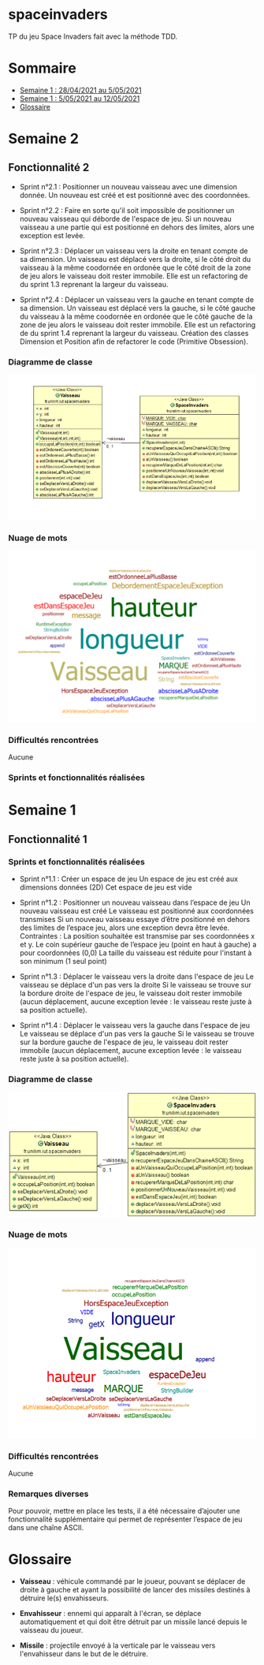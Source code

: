 # spaceinvaders

TP du jeu Space Invaders fait avec la méthode TDD.

# Sommaire

- [Semaine 1 : 28/04/2021 au 5/05/2021](#Semaine1)
- [Semaine 1 : 5/05/2021 au 12/05/2021](#Semaine2)
- [Glossaire](#glossaire)

# Semaine 2 <a id="Semaine2"></a>

## Fonctionnalité 2

- Sprint n°2.1 : Positionner un nouveau vaisseau avec une dimension donnée. Un nouveau est créé et est positionné avec des coordonnées.

- Sprint n°2.2 : Faire en sorte qu'il soit impossible de positionner un nouveau vaisseau qui déborde de l'espace de jeu. Si un nouveau vaisseau a une partie qui est positionné en dehors des limites, alors une exception est levée.

- Sprint n°2.3 : Déplacer un vaisseau vers la droite en tenant compte de sa dimension. Un vaisseau est déplacé vers la droite, si le côté droit du vaisseau à la même coodornée en ordonée que le côté droit de la zone de jeu alors le vaisseau doit rester immobile. Elle est un refactoring de du sprint 1.3 reprenant la largeur du vaisseau.

- Sprint n°2.4 : Déplacer un vaisseau vers la gauche en tenant compte de sa dimension. Un vaisseau est déplacé vers la gauche, si le côté gauche du vaisseau à la même coodornée en ordonée que le côté gauche de la zone de jeu alors le vaisseau doit rester immobile. Elle est un refactoring de du sprint 1.4 reprenant la largeur du vaisseau. Création des classes Dimension et Position afin de refactorer le code (Primitive Obsession).

### Diagramme de classe

![S1_DiagrammeDeClasse](/spaceInvaders/images/S2_modelUcls.png)

### Nuage de mots

![S1_NuageDeMots](/spaceInvaders/images/S2_CodeWordCloud.png)

### Difficultés rencontrées

Aucune

### Sprints et fonctionnalités réalisées

# Semaine 1 <a id="Semaine1"></a>

## Fonctionnalité 1

### Sprints et fonctionnalités réalisées

- Sprint n°1.1 : Créer un espace de jeu
  Un espace de jeu est créé aux dimensions données (2D) Cet espace de jeu est vide

- Sprint n°1.2 : Positionner un nouveau vaisseau dans l’espace de jeu
  Un nouveau vaisseau est créé Le vaisseau est positionné aux coordonnées transmises Si un nouveau vaisseau essaye d’être positionné en dehors des limites de l’espace jeu, alors une exception devra être levée. Contraintes : La position souhaitée est transmise par ses coordonnées x et y. Le coin supérieur gauche de l’espace jeu (point en haut à gauche) a pour coordonnées (0,0) La taille du vaisseau est réduite pour l'instant à son minimum (1 seul point)

- Sprint n°1.3 : Déplacer le vaisseau vers la droite dans l'espace de jeu
  Le vaisseau se déplace d'un pas vers la droite Si le vaisseau se trouve sur la bordure droite de l'espace de jeu, le vaisseau doit rester immobile (aucun déplacement, aucune exception levée : le vaisseau reste juste à sa position actuelle).

- Sprint n°1.4 : Déplacer le vaisseau vers la gauche dans l'espace de jeu
  Le vaisseau se déplace d'un pas vers la gauche Si le vaisseau se trouve sur la bordure gauche de l'espace de jeu, le vaisseau doit rester immobile (aucun déplacement, aucune exception levée : le vaisseau reste juste à sa position actuelle).

### Diagramme de classe

![S1_DiagrammeDeClasse](/spaceInvaders/images/S1_modelUcls.png)

### Nuage de mots

![S1_NuageDeMots](/spaceInvaders/images/S1_CodeWordCloud.png)

### Difficultés rencontrées

Aucune

### Remarques diverses

Pour pouvoir, mettre en place les tests, il a été nécessaire d’ajouter une fonctionnalité supplémentaire qui permet de représenter l’espace de jeu dans une chaîne ASCII.

# Glossaire <a   id="glossaire"></a>

- **Vaisseau** : véhicule commandé par le joueur, pouvant se déplacer de droite à gauche et ayant la possibilité de lancer des missiles destinés à détruire le(s) envahisseurs.

- **Envahisseur** : ennemi qui apparaît à l'écran, se déplace automatiquement et qui doit être détruit par un missile lancé depuis le vaisseau du joueur.

- **Missile** : projectile envoyé à la verticale par le vaisseau vers l'envahisseur dans le but de le détruire.

